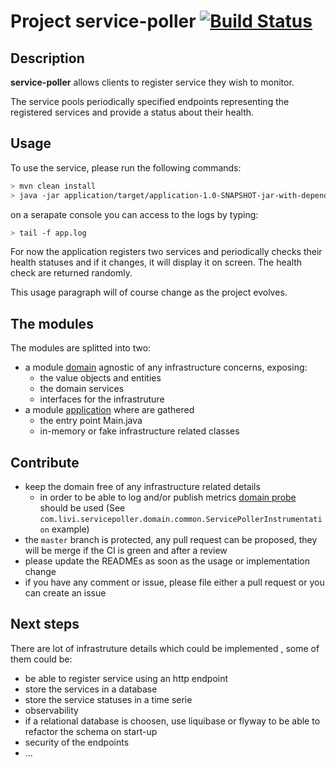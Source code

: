 # Project service-poller [![Build Status](https://travis-ci.org/stemlaur/service-poller.svg?branch=master)](https://travis-ci.org/stemlaur/service-poller)

## Description
**service-poller** allows clients to register service they wish to monitor.

The service pools periodically specified endpoints representing the registered services
and provide a status about their health.

## Usage
To use the service, please run the following commands:

```bash
> mvn clean install
> java -jar application/target/application-1.0-SNAPSHOT-jar-with-dependencies.jar
```

on a serapate console you can access to the logs by typing:
```bash
> tail -f app.log
```

For now the application registers two services and periodically checks their health statuses
and if it changes, it will display it on screen. The health check are returned randomly.

This usage paragraph will of course change as the project evolves.

## The modules
The modules are splitted into two:

 - a module [domain](./domain/README.md) agnostic of any infrastructure concerns, exposing:
    - the value objects and entities
    - the domain services
    - interfaces for the infrastruture
 - a module [application](./application/README.md) where are gathered 
    - the entry point Main.java 
    - in-memory or fake infrastructure related classes
 
 ## Contribute
 
 - keep the domain free of any infrastructure related details
    - in order to be able to log and/or publish metrics [domain probe](https://martinfowler.com/articles/domain-oriented-observability.html)
     should be used (See `com.livi.servicepoller.domain.common.ServicePollerInstrumentation` example)
 - the `master` branch is protected, any pull request can be proposed, they will be merge if the CI is green and after a review
 - please update the READMEs as soon as the usage or implementation change
 - if you have any comment or issue, please file either a pull request or you can create an issue
 
 ## Next steps
 
 There are lot of infrastruture details which could be implemented , some of them could be:
 
 - be able to register service using an http endpoint
 - store the services in a database
 - store the service statuses in a time serie
 - observability
 - if a relational database is choosen, use liquibase or flyway to be able to refactor the schema on start-up
 - security of the endpoints
 - ... 